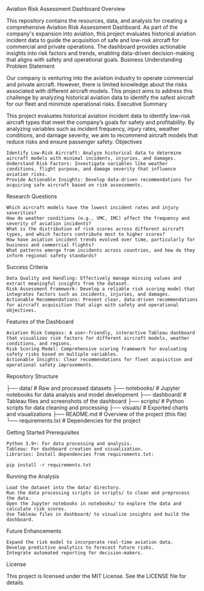 Aviation Risk Assessment Dashboard
Overview

This repository contains the resources, data, and analysis for creating a comprehensive Aviation Risk Assessment Dashboard. As part of the company's expansion into aviation, this project evaluates historical aviation incident data to guide the acquisition of safe and low-risk aircraft for commercial and private operations. The dashboard provides actionable insights into risk factors and trends, enabling data-driven decision-making that aligns with safety and operational goals.
Business Understanding
Problem Statement

Our company is venturing into the aviation industry to operate commercial and private aircraft. However, there is limited knowledge about the risks associated with different aircraft models. This project aims to address this challenge by analyzing historical aviation data to identify the safest aircraft for our fleet and minimize operational risks.
Executive Summary

This project evaluates historical aviation incident data to identify low-risk aircraft types that meet the company’s goals for safety and profitability. By analyzing variables such as incident frequency, injury rates, weather conditions, and damage severity, we aim to recommend aircraft models that reduce risks and ensure passenger safety.
Objectives

    Identify Low-Risk Aircraft: Analyze historical data to determine aircraft models with minimal incidents, injuries, and damages.
    Understand Risk Factors: Investigate variables like weather conditions, flight purpose, and damage severity that influence aviation risks.
    Provide Actionable Insights: Develop data-driven recommendations for acquiring safe aircraft based on risk assessments.

Research Questions

    Which aircraft models have the lowest incident rates and injury severities?
    How do weather conditions (e.g., VMC, IMC) affect the frequency and severity of aviation incidents?
    What is the distribution of risk scores across different aircraft types, and which factors contribute most to higher scores?
    How have aviation incident trends evolved over time, particularly for business and commercial flights?
    What patterns emerge from incidents across countries, and how do they inform regional safety standards?

Success Criteria

    Data Quality and Handling: Effectively manage missing values and extract meaningful insights from the dataset.
    Risk Assessment Framework: Develop a reliable risk scoring model that integrates factors such as incidents, injuries, and damages.
    Actionable Recommendations: Present clear, data-driven recommendations for aircraft acquisition that align with safety and operational objectives.

Features of the Dashboard

    Aviation Risk Compass: A user-friendly, interactive Tableau dashboard that visualizes risk factors for different aircraft models, weather conditions, and regions.
    Risk Scoring Model: Comprehensive scoring framework for evaluating safety risks based on multiple variables.
    Actionable Insights: Clear recommendations for fleet acquisition and operational safety improvements.

Repository Structure

├── data/                # Raw and processed datasets
├── notebooks/           # Jupyter notebooks for data analysis and model development
├── dashboard/           # Tableau files and screenshots of the dashboard
├── scripts/             # Python scripts for data cleaning and processing
├── visuals/             # Exported charts and visualizations
├── README.md            # Overview of the project (this file)
└── requirements.txt     # Dependencies for the project

Getting Started
Prerequisites

    Python 3.9+: For data processing and analysis.
    Tableau: For dashboard creation and visualization.
    Libraries: Install dependencies from requirements.txt:

    pip install -r requirements.txt

Running the Analysis

    Load the dataset into the data/ directory.
    Run the data processing scripts in scripts/ to clean and preprocess the data.
    Open the Jupyter notebooks in notebooks/ to explore the data and calculate risk scores.
    Use Tableau files in dashboard/ to visualize insights and build the dashboard.

Future Enhancements

    Expand the risk model to incorporate real-time aviation data.
    Develop predictive analytics to forecast future risks.
    Integrate automated reporting for decision-makers.

License

This project is licensed under the MIT License. See the LICENSE file for details.
